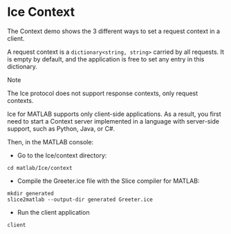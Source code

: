 # Ice Context

The Context demo shows the 3 different ways to set a request context in a client.

A request context is a `dictionary<string, string>` carried by all requests. It is empty by default, and the application
is free to set any entry in this dictionary.

> [!NOTE]
> The Ice protocol does not support response contexts, only request contexts.

Ice for MATLAB supports only client-side applications. As a result, you first need to start a Context server implemented
in a language with server-side support, such as Python, Java, or C#.

Then, in the MATLAB console:

- Go to the Ice/context directory:

```shell
cd matlab/Ice/context
```

- Compile the Greeter.ice file with the Slice compiler for MATLAB:

```shell
mkdir generated
slice2matlab --output-dir generated Greeter.ice
```

- Run the client application

```shell
client
```
